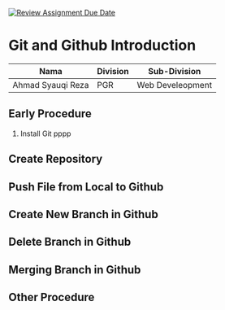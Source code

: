 [![Review Assignment Due Date](https://classroom.github.com/assets/deadline-readme-button-22041afd0340ce965d47ae6ef1cefeee28c7c493a6346c4f15d667ab976d596c.svg)](https://classroom.github.com/a/tbEHDGEc)

# Git and Github Introduction

| Nama              | Division | Sub-Division     |
| ----------------- | -------- | ---------------- |
| Ahmad Syauqi Reza | PGR      | Web Develeopment |

## Early Procedure

1. Install Git
   pppp

## Create Repository

## Push File from Local to Github

## Create New Branch in Github

## Delete Branch in Github

## Merging Branch in Github

## Other Procedure

